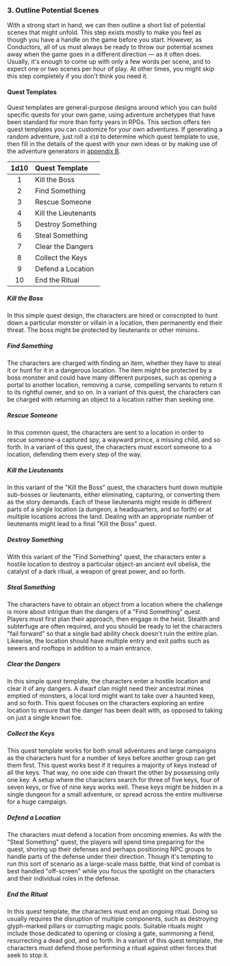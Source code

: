 ### 3. Outline Potential Scenes

With a strong start in hand, we can then outline a short list of potential scenes that might unfold.
This step exists mostly to make you feel as though you have a handle on the game before you start.
However, as Conductors, all of us must always be ready to throw our potential scenes away when the game goes in a different direction — as it often does.
Usually, it's enough to come up with only a few words per scene, and to expect one or two scenes per hour of play.
At other times, you might skip this step completely if you don't think you need it.

#### Quest Templates

Quest templates are general-purpose designs around which you can build specific quests for your own game, using adventure archetypes that have been standard for more than forty years in RPGs.
This section offers ten quest templates you can customize for your own adventures.
If generating a random adventure, just roll a `d10` to determine which quest template to use, then fill in the details of the quest with your own ideas or by making use of the adventure generators in [appendix B](#Adventure_Ideas_Generators_adventure_ideas_generators).

| 1d10 | Quest Template       |
|:----:|:---------------------|
|   1  | Kill the Boss        |
|   2  | Find Something       |
|   3  | Rescue Someone       |
|   4  | Kill the Lieutenants |
|   5  | Destroy Something    |
|   6  | Steal Something      |
|   7  | Clear the Dangers    |
|   8  | Collect the Keys     |
|   9  | Defend a Location    |
|  10  | End the Ritual       |

##### Kill the Boss

In this simple quest design, the characters are hired or conscripted to hunt down a particular monster or villain in a location, then permanently end their threat.
The boss might be protected by lieutenants or other minions.

##### Find Something

The characters are charged with finding an item, whether they have to steal it or hunt for it in a dangerous location.
The item might be protected by a boss monster and could have many different purposes, such as opening a portal to another location, removing a curse, compelling servants to return it to its rightful owner, and so on.
In a variant of this quest, the characters can be charged with returning an object to a location rather than seeking one.

##### Rescue Someone

In this common quest, the characters are sent to a location in order to rescue someone-a captured spy, a wayward prince, a missing child, and so forth.
In a variant of this quest, the characters must escort someone to a location, defending them every step of the way.

##### Kill the Lieutenants

In this variant of the "Kill the Boss" quest, the characters hunt down multiple sub-bosses or lieutenants, either eliminating, capturing, or converting them as the story demands.
Each of these lieutenants might reside in different parts of a single location (a dungeon, a headquarters, and so forth) or at multiple locations across the land.
Dealing with an appropriate number of lieutenants might lead to a final "Kill the Boss" quest.

##### Destroy Something

With this variant of the "Find Something" quest, the characters enter a hostile location to destroy a particular object-an ancient evil obelisk, the catalyst of a dark ritual, a weapon of great power, and so forth.

##### Steal Something

The characters have to obtain an object from a location where the challenge is more about intrigue than the dangers of a "Find Something" quest.
Players must first plan their approach, then engage in the heist.
Stealth and subterfuge are often required, and you should be ready to let the characters "fail forward" so that a single bad ability check doesn't ruin the entire plan.
Likewise, the location should have multiple entry and exit paths such as sewers and rooftops in addition to a main entrance.

##### Clear the Dangers

In this simple quest template, the characters enter a hostile location and clear it of any dangers.
A dwarf clan might need their ancestral mines emptied of monsters, a local lord might want to take over a haunted keep, and so forth.
This quest focuses on the characters exploring an entire location to ensure that the danger has been dealt with, as opposed to taking on just a single known foe.

##### Collect the Keys

This quest template works for both small adventures and large campaigns as the characters hunt for a number of keys before another group can get them first.
This quest works best if it requires a majority of keys instead of all the keys.
That way, no one side can thwart the other by possessing only one key.
A setup where the characters search for three of five keys, four of seven keys, or five of nine keys works well.
These keys might be hidden in a single dungeon for a small adventure, or spread across the entire multiverse for a huge campaign.

##### Defend a Location

The characters must defend a location from oncoming enemies.
As with the "Steal Something" quest, the players will spend time preparing for the quest, shoring up their defenses and perhaps positioning NPC groups to handle parts of the defense under their direction.
Though it's tempting to run this sort of scenario as a large-scale mass battle, that kind of combat is best handled "off-screen" while you focus the spotlight on the characters and their individual roles in the defense.

##### End the Ritual

In this quest template, the characters must end an ongoing ritual.
Doing so usually requires the disruption of multiple components, such as destroying glyph-marked pillars or corrupting magic pools.
Suitable rituals might include those dedicated to opening or closing a gate, summoning a fiend, resurrecting a dead god, and so forth.
In a variant of this quest template, the characters must defend those performing a ritual against other forces that seek to stop it.
